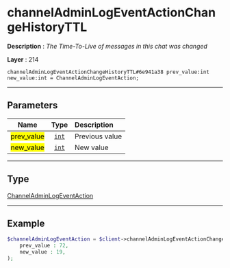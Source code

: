 # channelAdminLogEventActionChangeHistoryTTL

**Description** : *The Time\-To\-Live of messages in this chat was changed*

**Layer** : 214

```tl
channelAdminLogEventActionChangeHistoryTTL#6e941a38 prev_value:int new_value:int = ChannelAdminLogEventAction;
```

---

## Parameters

| Name | Type | Description |
| :---: | :---: | :--- |
| <mark>prev_value</mark> | [`int`](type/int) | Previous value |
| <mark>new_value</mark> | [`int`](type/int) | New value |

---

## Type

[ChannelAdminLogEventAction](type/ChannelAdminLogEventAction)

---

## Example

```php
$channelAdminLogEventAction = $client->channelAdminLogEventActionChangeHistoryTTL(
	prev_value : 72,
	new_value : 19,
);
```